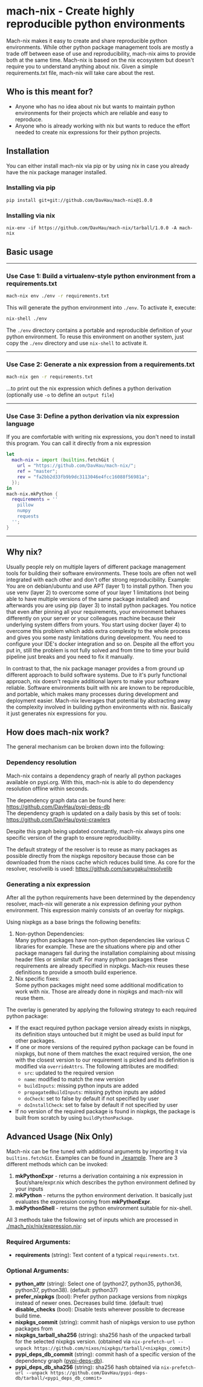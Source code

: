 # mach-nix - Create highly reproducible python environments
Mach-nix makes it easy to create and share reproducible python environments. While other python package management tools are mostly a trade off between ease of use and reproducibility, mach-nix aims to provide both at the same time. Mach-nix is based on the nix ecosystem but doesn't require you to understand anything about nix. Given a simple requirements.txt file, mach-nix will take care about the rest. 

## Who is this meant for?
 - Anyone who has no idea about nix but wants to maintain python environments for their projects which are reliable and easy to reproduce.
 - Anyone who is already working with nix but wants to reduce the effort needed to create nix expressions for their python projects.

## Installation
You can either install mach-nix via pip or by using nix in case you already have the nix package manager installed.
### Installing via pip
```shell
pip install git+git://github.com/DavHau/mach-nix@1.0.0
```
### Installing via nix
```shell
nix-env -if https://github.com/DavHau/mach-nix/tarball/1.0.0 -A mach-nix
```

## Basic usage

---
### **Use Case 1**: Build a virtualenv-style python environment from a requirements.txt
```bash
mach-nix env ./env -r requirements.txt
```
This will generate the python environment into `./env`. To activate it, execute:
```bash
nix-shell ./env
```
The `./env` directory contains a portable and reproducible definition of your python environment. To reuse this environment on another system, just copy the `./env` directory 
and use `nix-shell` to activate it.

---
### **Use Case 2**: Generate a nix expression from a requirements.txt
```bash
mach-nix gen -r requirements.txt
```
...to print out the nix expression which defines a python derivation (optionally use `-o` to define an `output file`)

---
### **Use Case 3**: Define a python derivation via nix expression language
If you are comfortable with writing nix expressions, you don't need to install this program. You can call it directly from a nix expression
```nix
let
  mach-nix = import (builtins.fetchGit {
    url = "https://github.com/DavHau/mach-nix/";
    ref = "master";
    rev = "fa2bb2d33fb9b9dc3113046e4fcc16088f56981a";
  });
in
mach-nix.mkPython {
  requirements = ''
    pillow
    numpy
    requests
  '';
}

```

---


## Why nix?
 Usually people rely on multiple layers of different package management tools for building their software environments. These tools are often not well integrated with each other and don't offer strong reproducibility. Example: You are on debian/ubuntu and use APT (layer 1) to install python. Then you use venv (layer 2) to overcome some of your layer 1 limitations (not being able to have multiple versions of the same package installed) and afterwards you are using pip (layer 3) to install python packages. You notice that even after pinning all your requirements, your environment behaves differently on your server or your colleagues machine because their underlying system differs from yours. You start using docker (layer 4) to overcome this problem which adds extra complexity to the whole process and gives you some nasty limitations during development. You need to configure your IDE's docker integration and so on. Despite all the effort you put in, still the problem is not fully solved and from time to time your build pipeline just breaks and you need to fix it manually. 
 
 In contrast to that, the nix package manager provides a from ground up different approach to build software systems. Due to it's purly functional approach, nix doesn't require additional layers to make your software reliable. Software environments built with nix are known to be reproducible, and portable, which makes many processes during development and deployment easier. Mach-nix leverages that potential by abstracting away the complexity involved in building python environments with nix. Basically it just generates nix expressions for you.

## How does mach-nix work?
The general mechanism can be broken down into the following:

###  Dependency resolution
Mach-nix contains a  dependency graph of nearly all python packages available on pypi.org. With this, mach-nix is able to do dependency resolution offline within seconds.

The dependency graph data can be found here: https://github.com/DavHau/pypi-deps-db  
The dependency graph is updated on a daily basis by this set of tools: https://github.com/DavHau/pypi-crawlers  

Despite this graph being updated constantly, mach-nix always pins one specific version of the graph to ensure reproducibility.

The default strategy of the resolver is to reuse as many packages as possible directly from the nixpkgs repository because those can be downloaded from the nixos cache which reduces build time. As core for the resolver, resolvelib is used: https://github.com/sarugaku/resolvelib

### Generating a nix expression
After all the python requirements have been determined by the dependency resolver, mach-nix will generate a nix expression defining your python environment. This expression mainly consists of an overlay for nixpkgs.

Using nixpkgs as a base brings the following benefits:  
1. Non-python Dependencies:  
   Many python packages have non-python dependencies like various C libraries for example. These are the situations where pip and other package managers fail during the installation complaining about missing header files or similar stuff. For many python packages these requirements are already specified in nixpkgs. Mach-nix reuses these definitions to provide a smooth build experience.
2. Nix specific fixes:  
   Some python packages might need some additional modification to work with nix. Those are already done in nixpkgs and mach-nix will reuse them.

The overlay is generated by applying the following strategy to each required python package:
   - If the exact required python package version already exists in nixpkgs, its definition stays untouched but it might be used as build input for other packages.
   - If one or more versions of the required python package can be found in nixpkgs, but none of them matches the exact required version, the one with the closest version to our requirement is picked and its definition is modified via `overrideAttrs`. The following attributes are modified:
      - `src`: updated to the required version
      - `name`: modified to match the new version
      - `buildInputs`: missing python inputs are added
      - `propagatedBuildInputs`: missing python inputs are added
      - `doCheck`: set to false by default if not specified by user
      - `doInstallCheck`: set to false by default if not specified by user
   - If no version of the required package is found in nixpkgs, the package is built from scratch by using `buildPythonPackage`.

## Advanced Usage (Nix Only)
Mach-nix can be fine tuned with additional arguments by importing it via `builtins.fetchGit`. Examples can be found in [./example](./example/). There are 3 different methods which can be invoked:
1. **mkPythonExpr** - returns a derivation containing a nix expression in $out/share/expr.nix which describes the python environment defined by your inputs
1. **mkPython** - returns the python environment derivation. It basically just evaluates the expression coming from **mkPythonExpr**. 
1. **mkPythonShell** - returns the python environment suitable for nix-shell.

All 3 methods take the following set of inputs which are processed in [./mach_nix/nix/expression.nix](./mach_nix/nix/expression.nix):

### Required Arguments:
 - **requirements** (string): Text content of a typical `requirements.txt`.

### Optional Arguments:
 - **python_attr** (string): Select one of (python27, python35, python36, python37, python38). (default: python37)
 - **prefer_nixpkgs** (bool): Prefer python package versions from nixpkgs instead of newer ones. Decreases build time. (default: true)
 - **disable_checks** (bool): Disable tests wherever possible to decrease build time.
 - **nixpkgs_commit** (string): commit hash of nixpkgs version to use python packages from
 - **nixpkgs_tarball_sha256** (string): sha256 hash of the unpacked tarball for the selected nixpkgs version. (obtained via `nix-prefetch-url --unpack https://github.com/nixos/nixpkgs/tarball/<nixpkgs_commit>`)
 - **pypi_deps_db_commit** (string): commit hash of a specific version of the dependency graph ([pypi-deps-db](https://github.com/DavHau/pypi-deps-db)).
 - **pypi_deps_db_sha256** (string): sha256 hash obtained via `nix-prefetch-url --unpack https://github.com/DavHau/pypi-deps-db/tarball/<pypi_deps_db_commit>`

